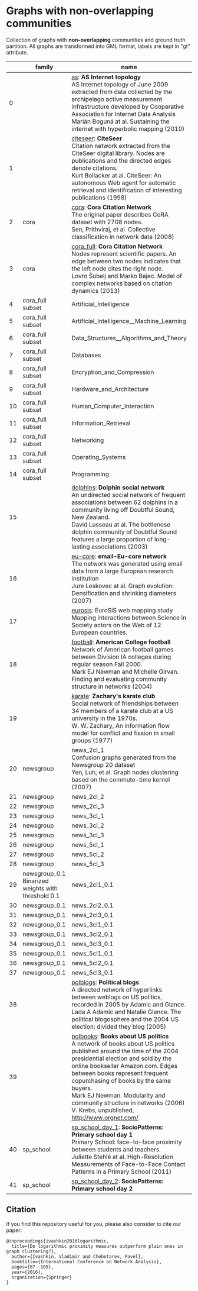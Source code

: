 # Graphs with non-overlapping communities
Collection of graphs with **non-overlapping** communities and ground truth partition.
All graphs are transformed into GML format, labels are kept in "gt" attribute. 

| | family | name | n_nodes | n_edges | n_classes |
| --- | --- | --- | --- | --- | --- |
0 |  | [as](https://github.com/altsoph/community_loglike): **AS Internet topology** <br> AS Internet topology of June 2009 extracted from data collected by the archipelago active measurement infrastructure developed by Cooperative Association for Internet Data Analysis <br> Marián Boguná at al. Sustaining the internet with hyperbolic mapping (2010) | 23752 | 58416 | 176
1 |  | [citeseer](http://konect.uni-koblenz.de/networks/citeseer): **CiteSeer** <br> Citation network extracted from the CiteSeer digital library. Nodes are publications and the directed edges denote citations. <br> Kurt Bollacker at al. CiteSeer: An autonomous Web agent for automatic retrieval and identification of interesting publications (1998) | 3327 | 4676 | 6
2 | cora | [cora](https://relational.fit.cvut.cz/dataset/CORA): **Cora Citation Network** <br> The original paper describes CoRA dataset with 2708 nodes. <br> Sen, Prithviraj, et al. Collective classification in network data (2008) | 2708 | 5278 | 7
3 | cora | [cora_full](https://github.com/altsoph/community_loglike): **Cora Citation Network** <br> Nodes represent scientific papers. An edge between two nodes indicates that the left node cites the right node. <br> Lovro Šubelj and Marko Bajec. Model of complex networks based on citation dynamics (2013) | 23166 | 89157 | 70
4 | cora_full subset | Artificial_Intelligence | 4900 | 13217 | 11
5 | cora_full subset | Artificial_Intelligence__Machine_Learning | 3445 | 10761 | 7
6 | cora_full subset | Data_Structures__Algorithms_and_Theory | 1937 | 4457 | 9
7 | cora_full subset | Databases | 1046 | 3186 | 7
8 | cora_full subset | Encryption_and_Compression | 864 | 1995 | 3
9 | cora_full subset | Hardware_and_Architecture | 763 | 1644 | 7
10 | cora_full subset | Human_Computer_Interaction | 1107 | 2385 | 5
11 | cora_full subset | Information_Retrieval | 457 | 1157 | 4
12 | cora_full subset | Networking | 1249 | 4022 | 4
13 | cora_full subset | Operating_Systems | 2176 | 8731 | 4
14 | cora_full subset | Programming | 3109 | 10564 | 9
15 |  | [dolphins](http://www-personal.umich.edu/~mejn/netdata/): **Dolphin social network** <br> An undirected social network of frequent associations between 62 dolphins in a community living off Doubtful Sound, New Zealand. <br> David Lusseau at al. The bottlenose dolphin community of Doubtful Sound features a large proportion of long-lasting associations (2003) | 62 | 159 | 2
16 |  | [eu-core](https://snap.stanford.edu/data/email-Eu-core.html): **email-Eu-core network** <br> The network was generated using email data from a large European research institution <br> Jure Leskovec at al. Graph evolution: Densification and shrinking diameters (2007) | 1005 | 16706 | 42
17 |  | [eurosis](https://gephi.org/gexf/format/datasets.html): EuroSiS web mapping study <br> Mapping interactions between Science in Society actors on the Web of 12 European countries. | 1285 | 7524 | 13
18 |  | [football](http://www-personal.umich.edu/~mejn/netdata/): **American College football** <br> Network of American football games between Division IA colleges during regular season Fall 2000. <br> Mark EJ Newman and Michelle Girvan. Finding and evaluating community structure in networks (2004) | 115 | 613 | 12
19 |  | [karate](http://www-personal.umich.edu/~mejn/netdata/): **Zachary's karate club** <br> Social network of friendships between 34 members of a karate club at a US university in the 1970s. <br> W. W. Zachary, An information flow model for conflict and fission in small groups (1977) | 34 | 78 | 2
20 | newsgroup | news_2cl_1 <br> Confusion graphs generated from the Newsgroup 20 dataset <br> Yen, Luh, et al. Graph nodes clustering based on the commute-time kernel (2007) | 400 | 33854 | 2
21 | newsgroup | news_2cl_2 | 398 | 21480 | 2
22 | newsgroup | news_2cl_3 | 399 | 36527 | 2
23 | newsgroup | news_3cl_1 | 600 | 70591 | 3
24 | newsgroup | news_3cl_2 | 598 | 68201 | 3
25 | newsgroup | news_3cl_3 | 595 | 64169 | 3
26 | newsgroup | news_5cl_1 | 998 | 176962 | 5
27 | newsgroup | news_5cl_2 | 999 | 164452 | 5
28 | newsgroup | news_5cl_3 | 997 | 155618 | 5
29 | newsgroup_0.1 <br> Binarized weights with threshold 0.1 | news_2cl1_0.1 | 398 | 2634 | 2
30 | newsgroup_0.1 | news_2cl2_0.1 | 398 | 2455 | 2
31 | newsgroup_0.1 | news_2cl3_0.1 | 398 | 3347 | 2
32 | newsgroup_0.1 | news_3cl1_0.1 | 599 | 5129 | 3
33 | newsgroup_0.1 | news_3cl2_0.1 | 598 | 5041 | 3
34 | newsgroup_0.1 | news_3cl3_0.1 | 595 | 4557 | 3
35 | newsgroup_0.1 | news_5cl1_0.1 | 998 | 11525 | 5
36 | newsgroup_0.1 | news_5cl2_0.1 | 999 | 10194 | 5
37 | newsgroup_0.1 | news_5cl3_0.1 | 997 | 9791 | 5
38 | | [polblogs](http://www-personal.umich.edu/~mejn/netdata/): **Political blogs** <br> A directed network of hyperlinks between weblogs on US politics, recorded in 2005 by Adamic and Glance. <br> Lada A Adamic and Natalie Glance. The political blogosphere and the 2004 US election: divided they blog (2005) | 1490 | 19025 | 2
39 | | [polbooks](http://www-personal.umich.edu/~mejn/netdata/): **Books about US politics** <br> A network of books about US politics published around the time of the 2004 presidential election and sold by the online bookseller Amazon.com. Edges between books represent frequent copurchasing of books by the same buyers. <br> Mark EJ Newman. Modularity and community structure in networks (2006) <br> V. Krebs, unpublished, http://www.orgnet.com/ | 105 | 441 | 3
40 | sp_school | [sp_school_day_1](http://www.sociopatterns.org/datasets/primary-school-cumulative-networks/): **SocioPatterns: Primary school day 1** <br> Primary School: face-to-face proximity between students and teachers. <br> Juliette Stehlé at al. High-Resolution Measurements of Face-to-Face Contact Patterns in a Primary School (2011) | 236 | 5899 | 11
41 | sp_school | [sp_school_day_2](http://www.sociopatterns.org/datasets/primary-school-cumulative-networks/): **SocioPatterns: Primary school day 2** | 238 | 5539 | 11

## Citation

If you find this repository useful for you, please also consider to cite our paper:

```
@inproceedings{ivashkin2016logarithmic,
  title={Do logarithmic proximity measures outperform plain ones in graph clustering?},
  author={Ivashkin, Vladimir and Chebotarev, Pavel},
  booktitle={International Conference on Network Analysis},
  pages={87--105},
  year={2016},
  organization={Springer}
}
```